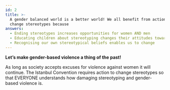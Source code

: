 ```yaml
---
id: 2
title: >-
  A gender balanced world is a better world! We all benefit from action to
  change stereotypes because
answers:
  - Ending stereotypes increases opportunities for women AND men
  - Educating children about stereotyping changes their attitudes towards violence
  - Recognising our own stereotypical beliefs enables us to change
---
```

**Let’s make gender-based violence a thing of the past!**

As long as society accepts excuses for violence against women it will continue.
The Istanbul Convention requires action to change stereotypes so that EVERYONE
understands how damaging stereotyping and gender-based violence is.
